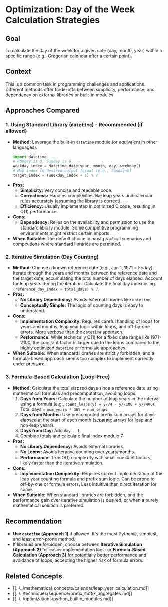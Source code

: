 # Optimization: Day of the Week Calculation Strategies

## Goal

To calculate the day of the week for a given date (day, month, year) within a specific range (e.g., Gregorian calendar after a certain point).

## Context

This is a common task in programming challenges and applications. Different methods offer trade-offs between simplicity, performance, and dependency on external libraries or built-in modules.

## Approaches Compared

### 1. Using Standard Library (`datetime`) - Recommended (if allowed)

*   **Method:** Leverage the built-in `datetime` module (or equivalent in other languages).
    ```python
    import datetime
    # Monday is 0, Sunday is 6
    weekday_index = datetime.date(year, month, day).weekday()
    # Map index to desired output format (e.g., Sunday=0)
    target_index = (weekday_index + 1) % 7
    ```
*   **Pros:**
    *   **Simplicity:** Very concise and readable code.
    *   **Correctness:** Handles complexities like leap years and calendar rules accurately (assuming the library is correct).
    *   **Efficiency:** Usually implemented in optimized C code, resulting in O(1) performance.
*   **Cons:**
    *   **Dependency:** Relies on the availability and permission to use the standard library module. Some competitive programming environments might restrict certain imports.
*   **When Suitable:** The default choice in most practical scenarios and competitions where standard libraries are permitted.

### 2. Iterative Simulation (Day Counting)

*   **Method:** Choose a known reference date (e.g., Jan 1, 1971 = Friday). Iterate through the years and months between the reference date and the target date, accumulating the total number of days elapsed. Account for leap years during the iteration. Calculate the final day index using `(reference_day_index + total_days) % 7`.
*   **Pros:**
    *   **No Library Dependency:** Avoids external libraries like `datetime`.
    *   **Conceptually Simple:** The logic of counting days is easy to understand.
*   **Cons:**
    *   **Implementation Complexity:** Requires careful handling of loops for years and months, leap year logic within loops, and off-by-one errors. More verbose than the `datetime` approach.
    *   **Performance:** While technically O(1) for a fixed date range like 1971-2100, the constant factor is larger due to the loops compared to the highly optimized `datetime` or formulaic approaches.
*   **When Suitable:** When standard libraries are strictly forbidden, and a formula-based approach seems too complex to implement correctly under pressure.

### 3. Formula-Based Calculation (Loop-Free)

*   **Method:** Calculate the total elapsed days since a reference date using mathematical formulas and precomputation, avoiding loops.
    1.  **Days from Years:** Calculate the number of leap years in the interval using a formula (e.g., `count_leaps(y) = y//4 - y//100 + y//400`). Total days = `num_years * 365 + num_leaps`.
    2.  **Days from Months:** Use precomputed prefix sum arrays for days elapsed at the start of each month (separate arrays for leap and non-leap years).
    3.  **Days from Day:** Add `day - 1`.
    4.  Combine totals and calculate final index modulo 7.
*   **Pros:**
    *   **No Library Dependency:** Avoids external libraries.
    *   **No Loops:** Avoids iterative counting over years/months.
    *   **Performance:** True O(1) complexity with small constant factors, likely faster than the iterative simulation.
*   **Cons:**
    *   **Implementation Complexity:** Requires correct implementation of the leap year counting formula and prefix sum logic. Can be prone to off-by-one or formula errors. Less intuitive than direct iteration for some.
*   **When Suitable:** When standard libraries are forbidden, and the performance gain over iterative simulation is desired, or when a purely mathematical solution is preferred.

## Recommendation

*   **Use `datetime` (Approach 1)** if allowed. It's the most Pythonic, simplest, and least error-prone method.
*   If libraries are forbidden, choose between **Iterative Simulation (Approach 2)** for easier implementation logic or **Formula-Based Calculation (Approach 3)** for potentially better performance and avoidance of loops, accepting the higher risk of formula errors.

## Related Concepts

*   [[../../mathematical_concepts/calendar/leap_year_calculation.md]]
*   [[../../techniques/sequence/prefix_suffix_aggregates.md]]
*   [[../../optimizations/python_builtin_modules.md]] 